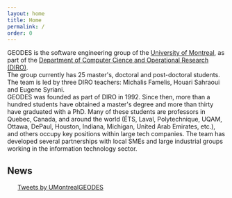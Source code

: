 ```yaml
---
layout: home
title: Home
permalink: /
order: 0
---
```


GEODES is the software engineering group of the [University of Montreal](https://www.umontreal.ca/), as part of the [Department of Computer Cience and Operational Research (DIRO)](https://diro.umontreal.ca/english/home/).<br/>
The group currently has 25 master's, doctoral and post-doctoral students. The team is led by three DIRO teachers: Michalis Famelis, Houari Sahraoui and Eugene Syriani.<br/>
GEODES was founded as part of DIRO in 1992. Since then, more than a hundred students have obtained a master's degree and more than thirty have graduated with a PhD. Many of these students are professors in Quebec, Canada, and around the world (ÉTS, Laval, Polytechnique, UQAM, Ottawa, DePaul, Houston, Indiana, Michigan, United Arab Emirates, etc.), and others occupy key positions within large tech companies. The team has developed several partnerships with local SMEs and large industrial groups working in the information technology sector.

## News

<ul>
      <a class="twitter-timeline" href="https://twitter.com/UMontrealGEODES?ref_src=twsrc%5Etfw"
      data-tweet-limit="3"
      data-chrome="noheader nofooter"
      data-width="300"
      data-lang="en">Tweets by UMontrealGEODES</a> <script async src="https://platform.twitter.com/widgets.js" charset="utf-8"></script>
    </ul>